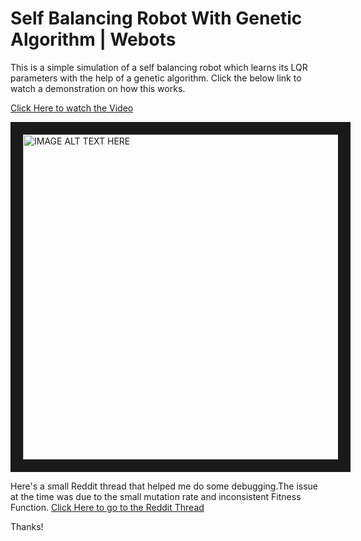 # Self Balancing Robot With Genetic Algorithm | Webots
This is a simple simulation of  a self balancing robot which learns its LQR parameters with the help of a genetic algorithm. Click the below link to watch a demonstration on how this works.

[Click Here to watch the Video](http://www.youtube.com/watch?feature=player_embedded&v=JL86DjshszE&t=2s "Google's Homepage")

<a href="http://www.youtube.com/watch?feature=player_embedded&v=JL86DjshszE&t=2s
" target="_blank"><img src="https://img.youtube.com/vi/JL86DjshszE/maxresdefault.jpg" 
alt="IMAGE ALT TEXT HERE" width="920" height="520" border="20" /></a>

Here's a small Reddit thread that helped me do some debugging.The issue at the time was due to the small mutation rate and inconsistent Fitness Function.
[Click Here to go to the Reddit Thread](https://www.reddit.com/r/ArtificialInteligence/comments/mray8k/could_anyone_with_experience_in_genetic/?utm_source=share&utm_medium=web2x&context=3 "Reddit")

Thanks!
